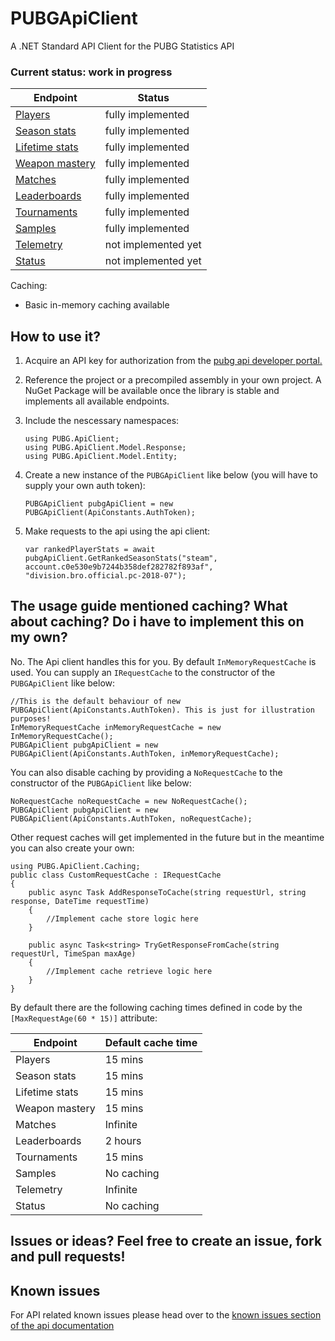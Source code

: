 
# PUBGApiClient
A .NET Standard API Client for the PUBG Statistics API

### Current status: work in progress

| Endpoint | Status |
|--|--|
| [Players](https://documentation.pubg.com/en/players-endpoint.html) | fully implemented |
| [Season stats](https://documentation.pubg.com/en/seasons-endpoint.html) | fully implemented |
| [Lifetime stats](https://documentation.pubg.com/en/lifetime-stats.html) | fully implemented |
| [Weapon mastery](https://documentation.pubg.com/en/weapon-mastery-endpoint.html) | fully implemented |
| [Matches](https://documentation.pubg.com/en/matches-endpoint.html) | fully implemented |
| [Leaderboards](https://documentation.pubg.com/en/leaderboards-endpoint.html) | fully implemented |
| [Tournaments](https://documentation.pubg.com/en/tournaments-endpoint.html) | fully implemented |
| [Samples](https://documentation.pubg.com/en/samples-endpoint.html) | fully implemented |
| [Telemetry](https://documentation.pubg.com/en/telemetry.html) | not implemented yet |
| [Status](https://documentation.pubg.com/en/status-endpoint.html) | not implemented yet |

Caching: 
- Basic in-memory caching available

## How to use it?

 1. Acquire an API key for authorization from the [pubg api developer portal.](https://developer.pubg.com/apps?locale=en)
 2. Reference the project or a precompiled assembly in your own project. A NuGet Package will be available once the library is stable and implements all available endpoints.
 3. Include the nescessary namespaces:
 
        using PUBG.ApiClient;
        using PUBG.ApiClient.Model.Response;
        using PUBG.ApiClient.Model.Entity;

 4. Create a new instance of the `PUBGApiClient` like below (you will have to supply your own auth token):
 
        PUBGApiClient pubgApiClient = new PUBGApiClient(ApiConstants.AuthToken);

5. Make requests to the api using the api client:

       var rankedPlayerStats = await pubgApiClient.GetRankedSeasonStats("steam", account.c0e530e9b7244b358def282782f893af", "division.bro.official.pc-2018-07");

## The usage guide mentioned caching? What about caching? Do i have to implement this on my own?
No. The Api client handles this for you. By default `InMemoryRequestCache` is used. You can supply an `IRequestCache` to the constructor of the `PUBGApiClient` like below:

    //This is the default behaviour of new PUBGApiClient(ApiConstants.AuthToken). This is just for illustration purposes!
    InMemoryRequestCache inMemoryRequestCache = new InMemoryRequestCache();
    PUBGApiClient pubgApiClient = new PUBGApiClient(ApiConstants.AuthToken, inMemoryRequestCache);

You can also disable caching by providing a `NoRequestCache` to the constructor of the `PUBGApiClient` like below:

    NoRequestCache noRequestCache = new NoRequestCache();
    PUBGApiClient pubgApiClient = new PUBGApiClient(ApiConstants.AuthToken, noRequestCache);

Other request caches will get implemented in the future but in the meantime you can also create your own:

    using PUBG.ApiClient.Caching;
    public class CustomRequestCache : IRequestCache
    {
        public async Task AddResponseToCache(string requestUrl, string response, DateTime requestTime)
        {
            //Implement cache store logic here
        }

        public async Task<string> TryGetResponseFromCache(string requestUrl, TimeSpan maxAge)
        {
            //Implement cache retrieve logic here
        }
    }

By default there are the following caching times defined in code by the `[MaxRequestAge(60 * 15)]` attribute:

| Endpoint | Default cache time |
|--|--|
| Players | 15 mins |
| Season stats | 15 mins |
| Lifetime stats | 15 mins |
| Weapon mastery | 15 mins |
| Matches | Infinite |
| Leaderboards | 2 hours |
| Tournaments | 15 mins |
| Samples | No caching |
| Telemetry | Infinite |
| Status | No caching |  


## Issues or ideas? Feel free to create an issue, fork and pull requests!

## Known issues

For API related known issues please head over to the [known issues section of the api documentation](https://documentation.pubg.com/en/known-issues.html)

